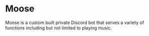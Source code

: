 # Moose
Moose is a custom built private Discord bot that serves a variety of functions including but not limited to playing music.
